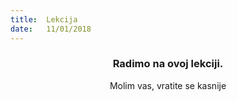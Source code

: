 ```yaml
---
title:  Lekcija
date:   11/01/2018
---
```


### <center>Radimo na ovoj lekciji.</center>
<center>Molim vas, vratite se kasnije</center>